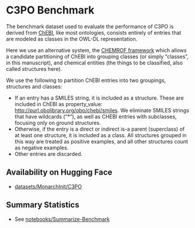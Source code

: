 # C3PO Benchmark

The benchmark dataset used to evaluate the performance of C3PO is
derived from [ChEBI](http://obofoundry.org/ontology/chebi), like most
ontologies, consists entirely of entries that are modeled as classes
in the OWL-DL representation.

Here we use an alternative system, the [CHEMROF
framework](https://w3id.org/chemrof/) which allows a candidate
partitioning of ChEBI into grouping classes (or simply “classes”, in
this manuscript), and chemical entities (the things to be classified,
also called structures here).

We use the following to partition ChEBI entries into two groupings, structures and classes:

 * If an entry has a SMILES string, it is included as a structure. These are included in ChEBI as property_value: http://purl.obolibrary.org/obo/chebi/smiles. We eliminate SMILES strings that have wildcards (“*”), as well as CHEBI entries with subclasses, focusing only on ground structures.
 * Otherwise, if the entry is a direct or indirect is-a parent (superclass) of at least one structure, it is included as a class. All structures grouped in this way are treated as positive examples, and all other structures count as negative examples.
 * Other entries are discarded.

## Availability on Hugging Face

* [datasets/MonarchInit/C3PO](https://huggingface.co/datasets/MonarchInit/C3PO)

## Summary Statistics

* See [notebooks/Summarize-Benchmark](../notebooks/Summarize-Benchmark.ipynb)
